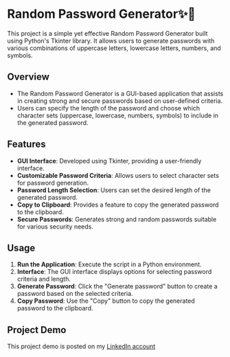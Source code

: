 # Random Password Generator✨🔑


This project is a simple yet effective Random Password Generator built using Python's Tkinter library. It allows users to generate passwords with various combinations of uppercase letters, lowercase letters, numbers, and symbols.

## Overview

* The Random Password Generator is a GUI-based application that assists in creating strong and secure passwords based on user-defined criteria.
* Users can specify the length of the password and choose which character sets (uppercase, lowercase, numbers, symbols) to include in the generated password.

## Features

- **GUI Interface**: Developed using Tkinter, providing a user-friendly interface.
- **Customizable Password Criteria**: Allows users to select character sets for password generation.
- **Password Length Selection**: Users can set the desired length of the generated password.
- **Copy to Clipboard**: Provides a feature to copy the generated password to the clipboard.
- **Secure Passwords**: Generates strong and random passwords suitable for various security needs.

## Usage

1. **Run the Application**: Execute the script in a Python environment.
2. **Interface**: The GUI interface displays options for selecting password criteria and length.
3. **Generate Password**: Click the "Generate password" button to create a password based on the selected criteria.
4. **Copy Password**: Use the "Copy" button to copy the generated password to the clipboard.

## Project Demo
 
This project demo is posted on my [LinkedIn account]()
